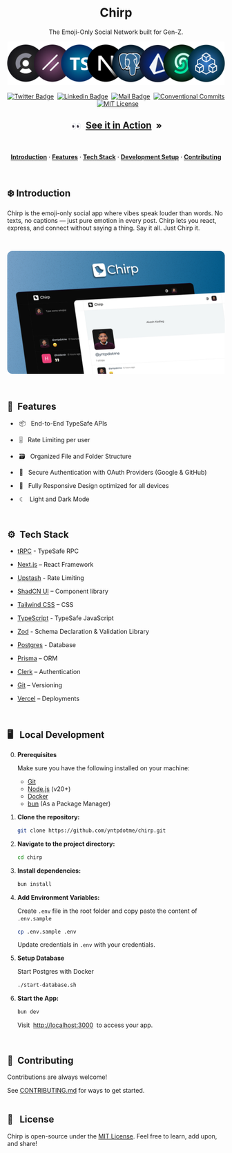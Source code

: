 <h1 align="center">Chirp</h1>

<p align="center">
The Emoji-Only Social Network built for Gen-Z.
</p>

<p align=center>
  <img width = "700px" alt="Jio Network blocking the view? Network switch reveals the magic!" src="./public/chirp-tech-stack.png">
<p>

<div align= "center">

[![Twitter Badge](https://img.shields.io/badge/-@yntpdotme-1ca0f1?style=social&labelColor=red&logo=x&logoColor=black&link=https://twitter.com/yntpdotme)](https://twitter.com/yntpdotme)&nbsp;&nbsp;[![Linkedin Badge](https://img.shields.io/badge/@yntpdotme-0e76a8)](https://www.linkedin.com/in/yntpdotme/)&nbsp;&nbsp;[![Mail Badge](https://img.shields.io/badge/-hello@yntp.me-c0392b?style=flat&labelColor=c0392b&logo=gmail&logoColor=pink)](mailto:hello@yntp.me)
&nbsp;[![Conventional Commits](https://img.shields.io/badge/Conventional%20Commits-1.0.0-%23FE5196?logo=conventionalcommits&logoColor=white)](https://conventionalcommits.org)&nbsp; [![MIT License](https://img.shields.io/badge/License-MIT-green.svg)](https://choosealicense.com/licenses/mit/)

</div>

</div>

<h2 align="center">

<img src = "./public/eyes-to-see.gif" width = 26px align="top"/> &nbsp;[See it in Action](https://chirp-yntp.vercel.app) &nbsp;»

</h2>

<br>

<p align="center">
  <a href="#introduction"><strong>Introduction</strong></a>
	·&nbsp;<a href="#features"><strong>Features</strong></a>
	·&nbsp;<a href="#tech-stack"><strong>Tech Stack</strong></a>
	·&nbsp;<a href="#local-development"><strong>Development Setup</strong></a>
	·&nbsp;<a href="#local-development"><strong>Contributing</strong></a>
</p>

<br>

## <a name="introduction">❄️&nbsp;Introduction</a>

Chirp is the emoji-only social app where vibes speak louder than words. No texts, no captions — just pure emotion in every post. Chirp lets you react, express, and connect without saying a thing. Say it all. Just Chirp it.

<br>

<a href="https://chirp-yntp.vercel.app/">
  <p align=center>
    <img width = "650px" alt="Jio Network blocking the view? Network switch reveals the magic!" src="./public/chirp-promo.png">
  <p>
</a>

<br>

## <a name="features">🔋&nbsp; Features</a>

- &nbsp;📦&nbsp;&nbsp; End-to-End TypeSafe APIs

- &nbsp;🎚️&nbsp;&nbsp; Rate Limiting per user

- &nbsp;🗃️&nbsp;&nbsp; Organized File and Folder Structure

- &nbsp;🔑&nbsp;&nbsp; Secure Authentication with OAuth Providers (Google & GitHub)

- &nbsp;📱&nbsp;&nbsp; Fully Responsive Design optimized for all devices

- &nbsp;☾&nbsp;&nbsp; Light and Dark Mode

<br>

## <a name="tech-stack">⚙️&nbsp; Tech Stack</a>

- [tRPC](https://trpc.io/) - TypeSafe RPC

- [Next.js](https://nextjs.org/) – React Framework

- [Upstash](https://upstash.com/) - Rate Limiting

- [ShadCN UI](https://ui.shadcn.com/) – Component library

- [Tailwind CSS](https://tailwindcss.com/) – CSS

- [TypeScript](https://www.typescriptlang.org/) - TypeSafe JavaScript

- [Zod](https://zod.dev/) - Schema Declaration & Validation Library

- [Postgres](https://www.postgresql.org/) - Database

- [Prisma](https://prisma.io/) – ORM

- [Clerk](https://clerk.com/) – Authentication

- [Git](https://git-scm.com) – Versioning

- [Vercel](https://vercel.com) – Deployments

<br>

## <a name="local-development"> 🖥️&nbsp;&nbsp; Local Development</a>

0.  **Prerequisites**

    Make sure you have the following installed on your machine:
    - [Git](https://git-scm.com/)
    - [Node.js](https://nodejs.org/en) (v20+)
    - [Docker](https://www.docker.com/)
    - [bun](https://bun.sh/) (As a Package Manager)

1.  **Clone the repository:**

    ```bash
    git clone https://github.com/yntpdotme/chirp.git
    ```

2.  **Navigate to the project directory:**

    ```bash
    cd chirp
    ```

3.  **Install dependencies:**

    ```bash
    bun install
    ```

4.  **Add Environment Variables:**

    Create `.env` file in the root folder and copy paste the content of `.env.sample`

    ```bash
    cp .env.sample .env
    ```

    Update credentials in `.env` with your credentials.

5.  **Setup Database**

    Start Postgres with Docker

    ```bash
    ./start-database.sh
    ```

6.  **Start the App:**

    ```bash
    bun dev
    ```

    Visit &nbsp;[http://localhost:3000](http://localhost:3000)&nbsp; to access your app.

<br>

## 🤝&nbsp;&nbsp;Contributing

Contributions are always welcome!

See [CONTRIBUTING.md](./CONTRIBUTING.md) for ways to get started.
</br></br>

## 🪪&nbsp;&nbsp; License

Chirp is open-source under the [MIT License](./LICENSE).
Feel free to learn, add upon, and share!
